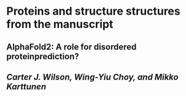 # Proteins  and structure structures from the manuscript

## AlphaFold2:  A role for disordered proteinprediction?
## *Carter J. Wilson, Wing-Yiu Choy, and Mikko Karttunen*

